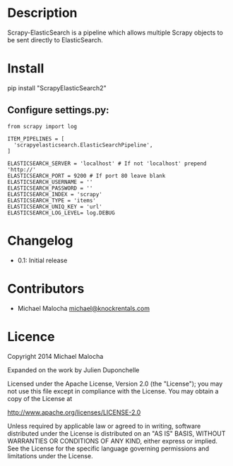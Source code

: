 Description
===========
Scrapy-ElasticSearch is a pipeline which allows multiple Scrapy objects to be sent directly to ElasticSearch.

Install
=======
   pip install "ScrapyElasticSearch2"

Configure settings.py: 
----------------------
    from scrapy import log

    ITEM_PIPELINES = [
      'scrapyelasticsearch.ElasticSearchPipeline',
    ]

    ELASTICSEARCH_SERVER = 'localhost' # If not 'localhost' prepend 'http://'
    ELASTICSEARCH_PORT = 9200 # If port 80 leave blank
    ELASTICSEARCH_USERNAME = ''
    ELASTICSEARCH_PASSWORD = ''
    ELASTICSEARCH_INDEX = 'scrapy'
    ELASTICSEARCH_TYPE = 'items'
    ELASTICSEARCH_UNIQ_KEY = 'url'
    ELASTICSEARCH_LOG_LEVEL= log.DEBUG

Changelog
=========

* 0.1: Initial release

Contributors
=============
* Michael Malocha <michael@knockrentals.com> 

Licence
=======
Copyright 2014 Michael Malocha

Expanded on the work by Julien Duponchelle

Licensed under the Apache License, Version 2.0 (the "License");
you may not use this file except in compliance with the License.
You may obtain a copy of the License at

http://www.apache.org/licenses/LICENSE-2.0

Unless required by applicable law or agreed to in writing, software
distributed under the License is distributed on an "AS IS" BASIS,
WITHOUT WARRANTIES OR CONDITIONS OF ANY KIND, either express or implied.
See the License for the specific language governing permissions and
limitations under the License.
